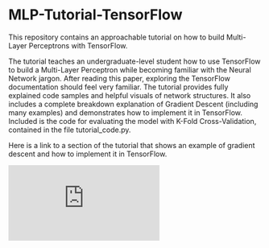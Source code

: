# MLP-Tutorial-TensorFlow

This repository contains an approachable tutorial on how to build Multi-Layer Perceptrons with TensorFlow.

The tutorial teaches an undergraduate-level student how to use TensorFlow to build a Multi-Layer Perceptron while becoming familiar with the Neural Network jargon. After reading this paper, exploring the TensorFlow documentation should feel very familiar. The tutorial provides fully explained code samples and helpful visuals of network structures. It also includes a complete breakdown explanation of Gradient Descent (including many examples) and demonstrates how to implement it in TensorFlow. Included is the code for evaluating the model with K-Fold Cross-Validation, contained in the file tutorial_code.py.

Here is a link to a section of the tutorial that shows an example of gradient descent and how to implement it in TensorFlow.

![Tutorial Sample](https://github.com/davidavzP/MLP-Tutorial-TensorFlow/blob/5f1cd59a326c4371dd6620469f709bc5bd201176/TutorialSample.pdf)
